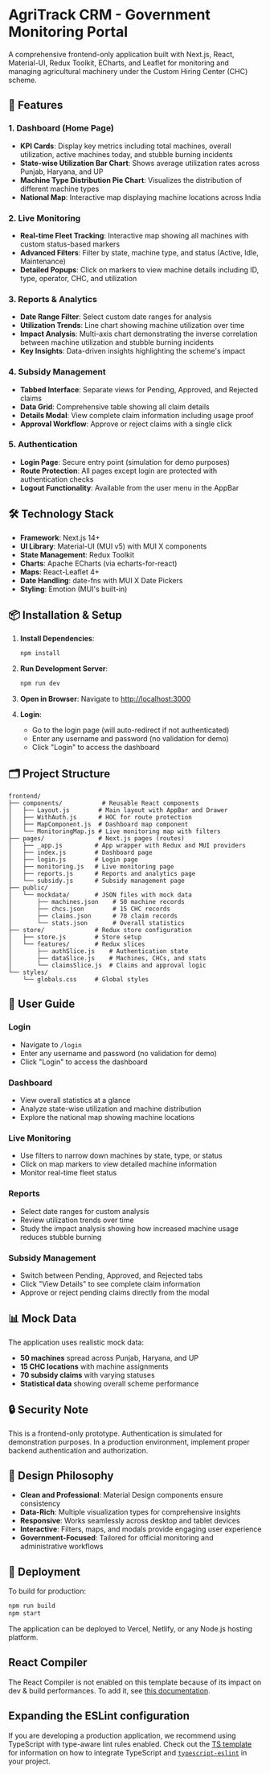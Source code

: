 # AgriTrack CRM - Government Monitoring Portal

A comprehensive frontend-only application built with Next.js, React, Material-UI, Redux Toolkit, ECharts, and Leaflet for monitoring and managing agricultural machinery under the Custom Hiring Center (CHC) scheme.

## 🚀 Features

### 1. **Dashboard (Home Page)**
- **KPI Cards**: Display key metrics including total machines, overall utilization, active machines today, and stubble burning incidents
- **State-wise Utilization Bar Chart**: Shows average utilization rates across Punjab, Haryana, and UP
- **Machine Type Distribution Pie Chart**: Visualizes the distribution of different machine types
- **National Map**: Interactive map displaying machine locations across India

### 2. **Live Monitoring**
- **Real-time Fleet Tracking**: Interactive map showing all machines with custom status-based markers
- **Advanced Filters**: Filter by state, machine type, and status (Active, Idle, Maintenance)
- **Detailed Popups**: Click on markers to view machine details including ID, type, operator, CHC, and utilization

### 3. **Reports & Analytics**
- **Date Range Filter**: Select custom date ranges for analysis
- **Utilization Trends**: Line chart showing machine utilization over time
- **Impact Analysis**: Multi-axis chart demonstrating the inverse correlation between machine utilization and stubble burning incidents
- **Key Insights**: Data-driven insights highlighting the scheme's impact

### 4. **Subsidy Management**
- **Tabbed Interface**: Separate views for Pending, Approved, and Rejected claims
- **Data Grid**: Comprehensive table showing all claim details
- **Details Modal**: View complete claim information including usage proof
- **Approval Workflow**: Approve or reject claims with a single click

### 5. **Authentication**
- **Login Page**: Secure entry point (simulation for demo purposes)
- **Route Protection**: All pages except login are protected with authentication checks
- **Logout Functionality**: Available from the user menu in the AppBar

## 🛠️ Technology Stack

- **Framework**: Next.js 14+
- **UI Library**: Material-UI (MUI v5) with MUI X components
- **State Management**: Redux Toolkit
- **Charts**: Apache ECharts (via echarts-for-react)
- **Maps**: React-Leaflet 4+
- **Date Handling**: date-fns with MUI X Date Pickers
- **Styling**: Emotion (MUI's built-in)

## 📦 Installation & Setup

1. **Install Dependencies**:
   ```bash
   npm install
   ```

2. **Run Development Server**:
   ```bash
   npm run dev
   ```

3. **Open in Browser**:
   Navigate to [http://localhost:3000](http://localhost:3000)

4. **Login**:
   - Go to the login page (will auto-redirect if not authenticated)
   - Enter any username and password (no validation for demo)
   - Click "Login" to access the dashboard

## 🗂️ Project Structure

```
frontend/
├── components/           # Reusable React components
│   ├── Layout.js        # Main layout with AppBar and Drawer
│   ├── WithAuth.js      # HOC for route protection
│   ├── MapComponent.js  # Dashboard map component
│   └── MonitoringMap.js # Live monitoring map with filters
├── pages/               # Next.js pages (routes)
│   ├── _app.js         # App wrapper with Redux and MUI providers
│   ├── index.js        # Dashboard page
│   ├── login.js        # Login page
│   ├── monitoring.js   # Live monitoring page
│   ├── reports.js      # Reports and analytics page
│   └── subsidy.js      # Subsidy management page
├── public/
│   └── mockdata/       # JSON files with mock data
│       ├── machines.json    # 50 machine records
│       ├── chcs.json        # 15 CHC records
│       ├── claims.json      # 70 claim records
│       └── stats.json       # Overall statistics
├── store/              # Redux store configuration
│   ├── store.js        # Store setup
│   └── features/       # Redux slices
│       ├── authSlice.js    # Authentication state
│       ├── dataSlice.js    # Machines, CHCs, and stats
│       └── claimsSlice.js  # Claims and approval logic
└── styles/
    └── globals.css     # Global styles
```

## 🎯 User Guide

### Login
- Navigate to `/login`
- Enter any username and password (no validation for demo)
- Click "Login" to access the dashboard

### Dashboard
- View overall statistics at a glance
- Analyze state-wise utilization and machine distribution
- Explore the national map showing machine locations

### Live Monitoring
- Use filters to narrow down machines by state, type, or status
- Click on map markers to view detailed machine information
- Monitor real-time fleet status

### Reports
- Select date ranges for custom analysis
- Review utilization trends over time
- Study the impact analysis showing how increased machine usage reduces stubble burning

### Subsidy Management
- Switch between Pending, Approved, and Rejected tabs
- Click "View Details" to see complete claim information
- Approve or reject pending claims directly from the modal

## 📊 Mock Data

The application uses realistic mock data:
- **50 machines** spread across Punjab, Haryana, and UP
- **15 CHC locations** with machine assignments
- **70 subsidy claims** with varying statuses
- **Statistical data** showing overall scheme performance

## 🔒 Security Note

This is a frontend-only prototype. Authentication is simulated for demonstration purposes. In a production environment, implement proper backend authentication and authorization.

## 🎨 Design Philosophy

- **Clean and Professional**: Material Design components ensure consistency
- **Data-Rich**: Multiple visualization types for comprehensive insights
- **Responsive**: Works seamlessly across desktop and tablet devices
- **Interactive**: Filters, maps, and modals provide engaging user experience
- **Government-Focused**: Tailored for official monitoring and administrative workflows

## 🚀 Deployment

To build for production:

```bash
npm run build
npm start
```

The application can be deployed to Vercel, Netlify, or any Node.js hosting platform.

## React Compiler

The React Compiler is not enabled on this template because of its impact on dev & build performances. To add it, see [this documentation](https://react.dev/learn/react-compiler/installation).

## Expanding the ESLint configuration

If you are developing a production application, we recommend using TypeScript with type-aware lint rules enabled. Check out the [TS template](https://github.com/vitejs/vite/tree/main/packages/create-vite/template-react-ts) for information on how to integrate TypeScript and [`typescript-eslint`](https://typescript-eslint.io) in your project.
